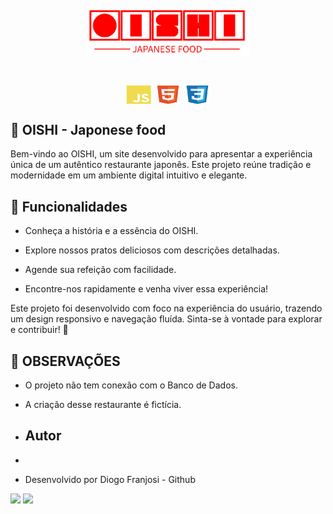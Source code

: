 <h1 align="center">
  <br />
  <img
   src="imagens/logo_oishi.jpg"
    alt="Mega Man Robots API"
    width="260"
  />
 

  <div style="display: inline_block"><br>
  <img align="center" alt="Diogo-Js" height="30" width="40" src="https://raw.githubusercontent.com/devicons/devicon/master/icons/javascript/javascript-plain.svg">
  <img align="center" alt="Diogo-HTML" height="30" width="40" src="https://raw.githubusercontent.com/devicons/devicon/master/icons/html5/html5-original.svg">
  <img align="center" alt="diogo-CSS" height="30" width="40" src="https://raw.githubusercontent.com/devicons/devicon/master/icons/css3/css3-original.svg">
</div>

## 🍣 OISHI - Japonese food
Bem-vindo ao OISHI, um site desenvolvido para apresentar a experiência única de um autêntico restaurante japonês. Este projeto reúne tradição e modernidade em um ambiente digital intuitivo e elegante.

## 🌟 Funcionalidades
- Conheça a história e a essência do OISHI.

- Explore nossos pratos deliciosos com descrições detalhadas.

- Agende sua refeição com facilidade.

- Encontre-nos rapidamente e venha viver essa experiência!

Este projeto foi desenvolvido com foco na experiência do usuário, trazendo um design responsivo e navegação fluída. Sinta-se à vontade para explorar e contribuir! 🚀

## 📝 OBSERVAÇÕES

- O projeto não tem conexão com o Banco de Dados.
- A criação desse restaurante é fictícia.

- ## Autor
- 
- Desenvolvido por Diogo Franjosi - Github

 <a href="https://instagram.com/_diogofranjosi" target="_blank"><img src="https://img.shields.io/badge/-Instagram-%23E4405F?style=for-the-badge&logo=instagram&logoColor=white" target="_blank"></a>
 <a href="https://www.linkedin.com/in/diogofranjosi" target="_blank"><img src="https://img.shields.io/badge/-LinkedIn-%230077B5?style=for-the-badge&logo=linkedin&logoColor=white" target="_blank"></a>
